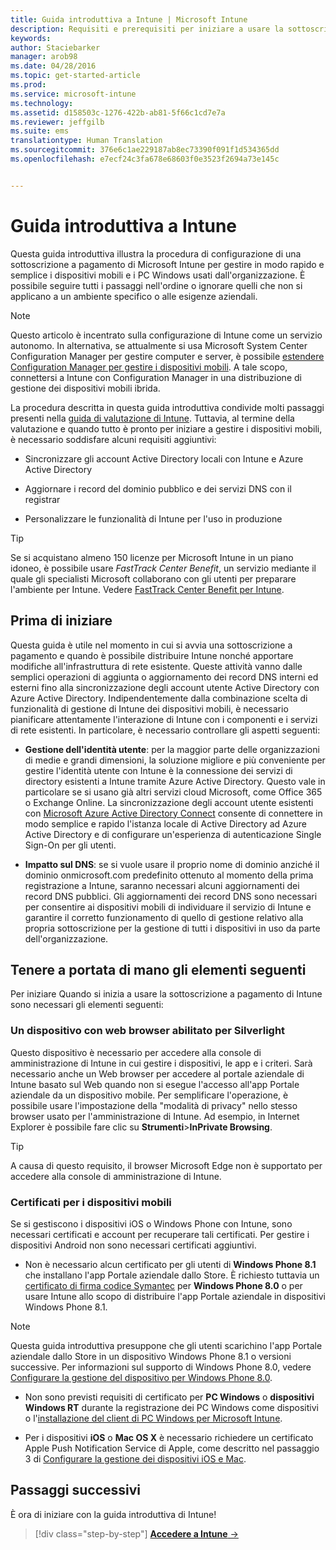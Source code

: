 ```yaml
---
title: Guida introduttiva a Intune | Microsoft Intune
description: Requisiti e prerequisiti per iniziare a usare la sottoscrizione di Intune
keywords: 
author: Staciebarker
manager: arob98
ms.date: 04/28/2016
ms.topic: get-started-article
ms.prod: 
ms.service: microsoft-intune
ms.technology: 
ms.assetid: d158503c-1276-422b-ab81-5f66c1cd7e7a
ms.reviewer: jeffgilb
ms.suite: ems
translationtype: Human Translation
ms.sourcegitcommit: 376e6c1ae229187ab8ec73390f091f1d534365dd
ms.openlocfilehash: e7ecf24c3fa678e68603f0e3523f2694a73e145c


---
```



# Guida introduttiva a Intune
Questa guida introduttiva illustra la procedura di configurazione di una sottoscrizione a pagamento di Microsoft Intune per gestire in modo rapido e semplice i dispositivi mobili e i PC Windows usati dall'organizzazione. È possibile seguire tutti i passaggi nell'ordine o ignorare quelli che non si applicano a un ambiente specifico o alle esigenze aziendali.

>[!NOTE]
>Questo articolo è incentrato sulla configurazione di Intune come un servizio autonomo. In alternativa, se attualmente si usa Microsoft System Center Configuration Manager per gestire computer e server, è possibile [estendere Configuration Manager per gestire i dispositivi mobili](https://technet.microsoft.com/library/jj884158.aspx). A tale scopo, connettersi a Intune con Configuration Manager in una distribuzione di gestione dei dispositivi mobili ibrida.

La procedura descritta in questa guida introduttiva condivide molti passaggi presenti nella [guida di valutazione di Intune](/intune/understand-explore/get-started-with-a-30-day-trial-of-microsoft-intune). Tuttavia, al termine della valutazione e quando tutto è pronto per iniziare a gestire i dispositivi mobili, è necessario soddisfare alcuni requisiti aggiuntivi:

-   Sincronizzare gli account Active Directory locali con Intune e Azure Active Directory

-   Aggiornare i record del dominio pubblico e dei servizi DNS con il registrar

-   Personalizzare le funzionalità di Intune per l'uso in produzione

>[!TIP]
>Se si acquistano almeno 150 licenze per Microsoft Intune in un piano idoneo, è possibile usare *FastTrack Center Benefit*, un servizio mediante il quale gli specialisti Microsoft collaborano con gli utenti per preparare l'ambiente per Intune. Vedere [FastTrack Center Benefit per Intune](https://technet.microsoft.com/library/mt228265.aspx).


## Prima di iniziare
Questa guida è utile nel momento in cui si avvia una sottoscrizione a pagamento e quando è possibile distribuire Intune nonché apportare modifiche all'infrastruttura di rete esistente. Queste attività vanno dalle semplici operazioni di aggiunta o aggiornamento dei record DNS interni ed esterni fino alla sincronizzazione degli account utente Active Directory con Azure Active Directory. Indipendentemente dalla combinazione scelta di funzionalità di gestione di Intune dei dispositivi mobili, è necessario pianificare attentamente l'interazione di Intune con i componenti e i servizi di rete esistenti. In particolare, è necessario controllare gli aspetti seguenti:

-   **Gestione dell'identità utente**: per la maggior parte delle organizzazioni di medie e grandi dimensioni, la soluzione migliore e più conveniente per gestire l'identità utente con Intune è la connessione dei servizi di directory esistenti a Intune tramite Azure Active Directory. Questo vale in particolare se si usano già altri servizi cloud Microsoft, come Office 365 o Exchange Online. La sincronizzazione degli account utente esistenti con [Microsoft Azure Active Directory Connect](https://www.microsoft.com/download/details.aspx?id=47594) consente di connettere in modo semplice e rapido l'istanza locale di Active Directory ad Azure Active Directory e di configurare un'esperienza di autenticazione Single Sign-On per gli utenti.

-   **Impatto sul DNS**: se si vuole usare il proprio nome di dominio anziché il dominio onmicrosoft.com predefinito ottenuto al momento della prima registrazione a Intune, saranno necessari alcuni aggiornamenti dei record DNS pubblici. Gli aggiornamenti dei record DNS sono necessari per consentire ai dispositivi mobili di individuare il servizio di Intune e garantire il corretto funzionamento di quello di gestione relativo alla propria sottoscrizione per la gestione di tutti i dispositivi in uso da parte dell'organizzazione.

## Tenere a portata di mano gli elementi seguenti
Per iniziare Quando si inizia a usare la sottoscrizione a pagamento di Intune sono necessari gli elementi seguenti:

### Un dispositivo con web browser abilitato per Silverlight
Questo dispositivo è necessario per accedere alla console di amministrazione di Intune in cui gestire i dispositivi, le app e i criteri. Sarà necessario anche un Web browser per accedere al portale aziendale di Intune basato sul Web quando non si esegue l'accesso all'app Portale aziendale da un dispositivo mobile. Per semplificare l'operazione, è possibile usare l'impostazione della "modalità di privacy" nello stesso browser usato per l'amministrazione di Intune. Ad esempio, in Internet Explorer è possibile fare clic su **Strumenti**&gt;**InPrivate Browsing**.

>[!TIP]
>A causa di questo requisito, il browser Microsoft Edge non è supportato per accedere alla console di amministrazione di Intune.


### Certificati per i dispositivi mobili
Se si gestiscono i dispositivi iOS o Windows Phone con Intune, sono necessari certificati e account per recuperare tali certificati. Per gestire i dispositivi Android non sono necessari certificati aggiuntivi.

- Non è necessario alcun certificato per gli utenti di **Windows Phone 8.1** che installano l'app Portale aziendale dallo Store. È richiesto tuttavia un [certificato di firma codice Symantec](https://products.websecurity.symantec.com/orders/enrollment/microsoftCert.do) per **Windows Phone 8.0** o per usare Intune allo scopo di distribuire l'app Portale aziendale in dispositivi Windows Phone 8.1.

>[!NOTE]
>Questa guida introduttiva presuppone che gli utenti scarichino l'app Portale aziendale dallo Store in un dispositivo Windows Phone 8.1 o versioni successive. Per informazioni sul supporto di Windows Phone 8.0, vedere [Configurare la gestione del dispositivo per Windows Phone 8.0](/Intune/deploy-use/set-up-windows-phone-8.0-management-with-microsoft-intune).

- Non sono previsti requisiti di certificato per **PC Windows** o **dispositivi Windows RT** durante la registrazione dei PC Windows come dispositivi o l'[installazione del client di PC Windows per Microsoft Intune](/intune/deploy-use/install-the-windows-pc-client-with-microsoft-intune).

- Per i dispositivi **iOS** o **Mac OS X** è necessario richiedere un certificato Apple Push Notification Service di Apple, come descritto nel passaggio 3 di [Configurare la gestione dei dispositivi iOS e Mac](/intune/deploy-use/set-up-ios-and-mac-management-with-microsoft-intune).

## Passaggi successivi
È ora di iniziare con la guida introduttiva di Intune!

>[!div class="step-by-step"]
[**Accedere a Intune** &rarr;](start-with-a-paid-subscription-to-microsoft-intune-step-1.md)



<!--HONumber=Jul16_HO3-->


